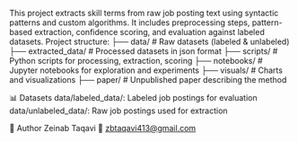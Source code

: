 This project extracts skill terms from raw job posting text using syntactic patterns and custom algorithms. It includes preprocessing steps, pattern-based extraction, confidence scoring, and evaluation against labeled datasets.
Project structure:
├── data/ # Raw datasets (labeled & unlabeled)
├── extracted_data/ # Processed datasets in json format
├── scripts/ # Python scripts for processing, extraction, scoring
├── notebooks/ # Jupyter notebooks for exploration and experiments
├── visuals/ # Charts and visualizations
├── paper/ # Unpublished paper describing the method

📊 Datasets
data/labeled_data/: Labeled job postings for evaluation
data/unlabeled_data/: Raw job postings used for extraction

👤 Author
Zeinab Taqavi
📧 zbtaqavi413@gmail.com
